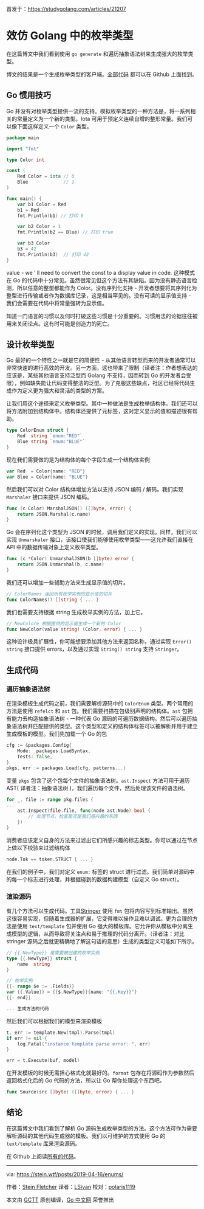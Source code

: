 首发于：https://studygolang.com/articles/21207

# 效仿 Golang 中的枚举类型

在这篇博文中我们看到使用 `go generate` 和遍历抽象语法树来生成强大的枚举类型。

博文的结果是一个生成枚举类型的客户端。[全部代码](https://github.com/steinfletcher/gonum) 都可以在 Github 上面找到。

## Go 惯用技巧

Go 并没有对枚举类型提供一流的支持。模拟枚举类型的一种方法是，将一系列相关的常量定义为一个新的类型。Iota 可用于预定义连续自增的整形常量。我们可以像下面这样定义一个 `Color` 类型。

```go
package main

import "fmt"

type Color int

const (
    Red Color = iota // 0
    Blue             // 1
)

func main() {
    var b1 Color = Red
    b1 = Red
    fmt.Println(b1) // 打印 0

    var b2 Color = 1
    fmt.Println(b2 == Blue) // 打印 true

    var b3 Color
    b3 = 42
    fmt.Println(b3)  // 打印 42
}
```

value - we ’ ll need to convert the const to a display value in code.
这种模式在 Go 的代码中十分常见。虽然很常见但这个方法有其缺陷。因为没有静态语言检测，所以任意的整型都能作为 Color。没有序列化支持 - 开发者想要将其序列化为整型进行传输或者作为数据库记录，这是相当罕见的。没有可读的显示值支持 - 我们会需要在代码中将常量强转为显示值。

知道一门语言的习惯以及何时打破这些习惯是十分重要的。习惯用法的论据往往被用来关闭论点。这有时可能是创造力的死亡。

## 设计枚举类型

Go 最好的一个特性之一就是它的简便性 - 从其他语言转型而来的开发者通常可以非常快速的进行高效的开发。另一方面，这也带来了限制（译者注：作者想表达的应该是，某些其他语言支持泛型而 Golang 不支持，因而转到 Go 的开发者会受限），例如缺失能让代码变得整洁的泛型。为了克服这些缺点，社区已经将代码生成作为定义更为强大和灵活的类型的方案。

让我们用这个途径来定义枚举类型。其中一种做法是生成枚举结构体。我们还可以将方法附加到结构体中。结构体还提供了元标签，这对定义显示的值和描述很有帮助。

```go
type ColorEnum struct {
    Red  string `enum:"RED"`
    Blue string `enum:"BLUE"`
}
```

现在我们需要做的是为结构体的每个字段生成一个结构体实例
```go
var Red  = Color{name: "RED"}
var Blue = Color{name: "BLUE"}
```

然后我们可以对 Color 结构体增加方法以支持 JSON 编码 / 解码。我们实现 `Marshaler` 接口来提供 JSON 编码。

```go
func (c Color) MarshalJSON() ([]byte, error) {
    return JSON.Marshal(c.name)
}
```

Go 会在序列化这个类型为 JSON 的时候，调用我们定义的实现。同样，我们可以实现 `Unmarshaler` 接口，该接口使我们能够使用枚举类型——这允许我们直接在 API 中的数据传输对象上定义枚举类型。

```go
func (c *Color) UnmarshalJSON(b []byte) error {
    return JSON.Unmarshal(b, c.name)
}
```

我们还可以增加一些辅助方法来生成显示值的切片。

```go
// ColorNames 返回所有枚举实例的显示值的切片
func ColorNames() []string { ... }
```

我们也需要支持根据 string 生成枚举实例的方法，加上它。

```go
// NewColore 根据提供的显示值生成一个新的 Color
func NewColor(value string) (Color, error) { ... }
```

这种设计极具扩展性，你可能想要添加其他方法来返回名称，通过实现 `Error() string` 接口提供 errors，以及通过实现 `String() string` 支持 `Stringer`。

## 生成代码

### 遍历抽象语法树

在渲染模板生成代码之前，我们需要解析源码中的 `ColorEnum` 类型。两个常用的方法是使用 `refelct` 和 `ast` 包。我们需要扫描在包级别声明的结构体。`ast` 包拥有能力去构造抽象语法树 - 一种代表 Go 源码的可遍历数据结构。然后可以遍历抽象语法树并匹配提供的类型。这个类型和定义的结构体标签可以被解析并用于建立生成模板的模型。我们先加载一个 Go 的包

```go
cfg := &packages.Config{
    Mode:  packages.LoadSyntax,
    Tests: false,
}
pkgs, err := packages.Load(cfg, patterns...)
```

变量 `pkgs` 包含了这个包每个文件的抽象语法树。`ast.Inspect` 方法可用于遍历 AST( 译者注：抽象语法树 )，我们遍历每个文件，然后处理该文件的语法树。

```go
for _, file := range pkg.files {
...
    ast.Inspect(file.file, func(node ast.Node) bool {
        // 处理节点，检查是否是我们感兴趣的东西
    })
}
```

消费者应该定义自身的方法来过滤出它们所感兴趣的标志类型。你可以通过在节点上做以下校验来过滤结构体

```go
node.Tok == token.STRUCT { ... }
```

在我们的例子中，我们对定义 `enum:` 标签的 struct 进行过滤。我们简单对源码中的每一个标志进行处理，并根据碰到的数据构建模型（自定义 Go struct）。

### 渲染源码

有几个方法可以生成代码。工具[Stringer](https://github.com/golang/tools/blob/master/cmd/stringer/stringer.go) 使用 `fmt` 包将内容写到标准输出。虽然这很容易实现，但随着生成器的扩展，它变得难以操作且难以调试。更为合理的方法是使用 `text/template` 包并使用 Go 强大的模板库。它允许你从模板中分离生成模型的逻辑，从而导致将关注点和易于推理的代码分离开。（译者注：对比 stringer 源码之后就更精确地了解这句话的意思）生成的类型定义可能如下所示。

```go
// {{.NewType}} 是需要被创建的枚举实例
type {{.NewType}} struct {
    name  string
}

// 枚举实例
{{- range $e := .Fields}}
var {{.Value}} = {{$.NewType}}{name: "{{.Key}}"}
{{- end}}

... 生成方法的代码
```

然后我们可以根据我们的模型来渲染模板
```go
t, err := template.New(tmpl).Parse(tmpl)
if err != nil {
    log.Fatal("instance template parse error: ", err)
}

err = t.Execute(buf, model)
```

在开发模板的时候无需担心格式化就最好的。`format` 包存在将源码作为参数然后返回格式化后的 Go 代码的方法，所以让 Go 帮你处理这个东西吧。

```go
func Source(src []byte) ([]byte, error) { ... }
```

## 结论

在这篇博文中我们看到了解析 Go 源码生成枚举类型的方法。这个方法可作为需要解析源码的其他代码生成器的模板。我们以可维护的方式使用 Go 的 `text/template` 库来渲染源码。

在 Github 上阅读[所有的代码](https://github.com/steinfletcher/gonum)。

---

via: https://stein.wtf/posts/2019-04-16/enums/

作者：[Stein Fletcher](https://github.com/steinfletcher)
译者：[LSivan](https://github.com/LSivan)
校对：[polaris1119](https://github.com/polaris1119)

本文由 [GCTT](https://github.com/studygolang/GCTT) 原创编译，[Go 中文网](https://studygolang.com/) 荣誉推出
